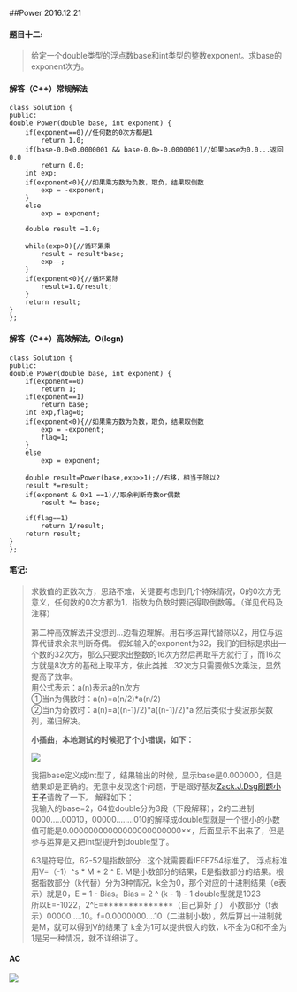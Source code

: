 ##Power 2016.12.21

#### 题目十二: ####

> 给定一个double类型的浮点数base和int类型的整数exponent。求base的exponent次方。

#### 解答（C++）常规解法

    class Solution {
    public:
    double Power(double base, int exponent) {
        if(exponent==0)//任何数的0次方都是1
            return 1.0;
        if(base-0.0<0.0000001 && base-0.0>-0.0000001)//如果base为0.0...返回0.0
            return 0.0;        
        int exp;
        if(exponent<0){//如果乘方数为负数，取负，结果取倒数
            exp = -exponent;
        }
        else
            exp = exponent;     
		
        double result =1.0;
         
        while(exp>0){//循环累乘
            result = result*base;
            exp--;
        }
        if(exponent<0){//循环累除
            result=1.0/result;
        }       
        return result;            
    }
    };

#### 解答（C++）高效解法，O(logn)

    class Solution {
    public:
    double Power(double base, int exponent) {
        if(exponent==0)
            return 1;
        if(exponent==1)
            return base;
        int exp,flag=0;
        if(exponent<0){//如果乘方数为负数，取负，结果取倒数
            exp = -exponent;
            flag=1;
        }
        else
            exp = exponent;
        
        double result=Power(base,exp>>1);//右移，相当于除以2
        result *=result;
        if(exponent & 0x1 ==1)//取余判断奇数or偶数
            result *= base;
        
        if(flag==1)
            return 1/result;
        return result;         
    }
    };



#### 笔记: ####
>求数值的正数次方，思路不难，关键要考虑到几个特殊情况，0的0次方无意义，任何数的0次方都为1，指数为负数时要记得取倒数等。（详见代码及注释）
>
>第二种高效解法并没想到...边看边理解。用右移运算代替除以2，用位与运算代替求余来判断奇偶。
>假如输入的exponent为32，我们的目标是求出一个数的32次方，那么只要求出整数的16次方然后再取平方就行了，而16次方就是8次方的基础上取平方，依此类推...32次方只需要做5次乘法，显然提高了效率。  
>用公式表示：a(n)表示a的n次方  
>①当n为偶数时：a(n)=a(n/2)*a(n/2)  
>②当n为奇数时：a(n)=a((n-1)/2)*a((n-1)/2)*a
>然后类似于斐波那契数列，递归解决。
>
>**小插曲，本地测试的时候犯了个小错误，如下：**
>
>![](http://i.imgur.com/vxPQyxa.png)  
>
>我把base定义成int型了，结果输出的时候，显示base是0.000000，但是结果却是正确的。无意中发现这个问题，于是跟好基友[Zack.J.Dsg刷题小王子](http://blog.csdn.net/zkj126521)请教了一下。
>解释如下：  
>我输入的base=2，64位double分为3段（下段解释），2的二进制0000.....00010，00000........010的解释成double型就是一个很小的小数值可能是0.00000000000000000000000××，后面显示不出来了，但是参与运算是又把int型提升到double型了。
>
>63是符号位，62-52是指数部分…这个就需要看IEEE754标准了。
>浮点标准用V=（-1）^s * M * 2 ^ E. M是小数部分的结果，E是指数部分的结果。根据指数部分（k代替）分为3种情况，k全为0，那个对应的十进制结果（e表示）就是0，E = 1 - Bias。Bias = 2 ^ (k - 1) - 1 double型就是1023  
>所以E=-1022，2^E=**************（自己算好了）
>小数部分（f表示）00000.....10。f=0.0000000....10（二进制小数），然后算出十进制就是M，就可以得到V的结果了
>k全为1可以提供很大的数，k不全为0和不全为1是另一种情况，就不详细讲了。

#### AC ####
![](http://i.imgur.com/r9qCsCb.png)

